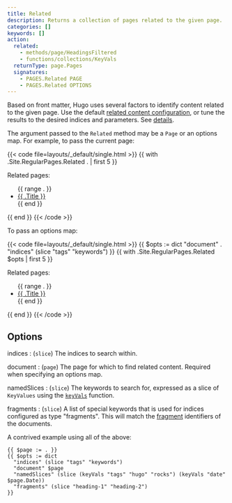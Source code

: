 ```yaml
---
title: Related
description: Returns a collection of pages related to the given page.
categories: []
keywords: []
action:
  related:
    - methods/page/HeadingsFiltered
    - functions/collections/KeyVals
  returnType: page.Pages
  signatures:
    - PAGES.Related PAGE
    - PAGES.Related OPTIONS
---
```


Based on front matter, Hugo uses several factors to identify content related to the given page. Use the default [related content configuration], or tune the results to the desired indices and parameters. See&nbsp;[details].

The argument passed to the `Related` method may be a `Page` or an options map. For example, to pass the current page:

{{< code file=layouts/_default/single.html  >}}
{{ with .Site.RegularPages.Related . | first 5 }}
  <p>Related pages:</p>
  <ul>
    {{ range . }}
      <li><a href="{{ .RelPermalink }}">{{ .Title }}</a></li>
    {{ end }}
  </ul>
{{ end }}
{{< /code >}}

To pass an options map:

{{< code file=layouts/_default/single.html  >}}
{{ $opts := dict
  "document" .
  "indices" (slice "tags" "keywords")
}}
{{ with .Site.RegularPages.Related $opts | first 5 }}
  <p>Related pages:</p>
  <ul>
    {{ range . }}
      <li><a href="{{ .RelPermalink }}">{{ .Title }}</a></li>
    {{ end }}
  </ul>
{{ end }}
{{< /code >}}


## Options

indices
: (`slice`) The indices to search within.

document
: (`page`) The page for which to find related content. Required when specifying an options map.

namedSlices
: (`slice`) The keywords to search for, expressed as a slice of `KeyValues` using the [`keyVals`] function.

[`keyVals`]: /functions/collections/keyvals/

fragments
: (`slice`) A list of special keywords that is used for indices configured as type "fragments". This will match the [fragment] identifiers of the documents.

A contrived example using all of the above:

```go-html-template
{{ $page := . }}
{{ $opts := dict
  "indices" (slice "tags" "keywords")
  "document" $page
  "namedSlices" (slice (keyVals "tags" "hugo" "rocks") (keyVals "date" $page.Date))
  "fragments" (slice "heading-1" "heading-2")
}}
```

[details]: /content-management/related/
[fragment]: /getting-started/glossary/#fragment
[related content configuration]: /content-management/related/
